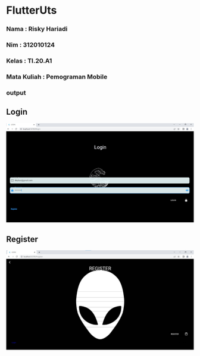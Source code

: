 # FlutterUts
### Nama : Risky Hariadi
### Nim : 312010124
### Kelas : TI.20.A1
### Mata Kuliah : Pemograman Mobile

### output
## Login
![hasil](hasil/login.jpg)
## Register
![hasil](hasil/register.jpg)
